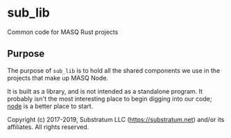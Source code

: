 # sub_lib
Common code for MASQ Rust projects

## Purpose
The purpose of `sub_lib` is to hold all the shared components we use in the projects that make up MASQ Node.

It is built as a library, and is not intended as a standalone program.
It probably isn't the most interesting place to begin digging into our code;
[node](https://github.com/MASQ/Node/tree/master/node)
is a better place to start.


Copyright (c) 2017-2019, Substratum LLC (https://substratum.net) and/or its affiliates. All rights reserved.
